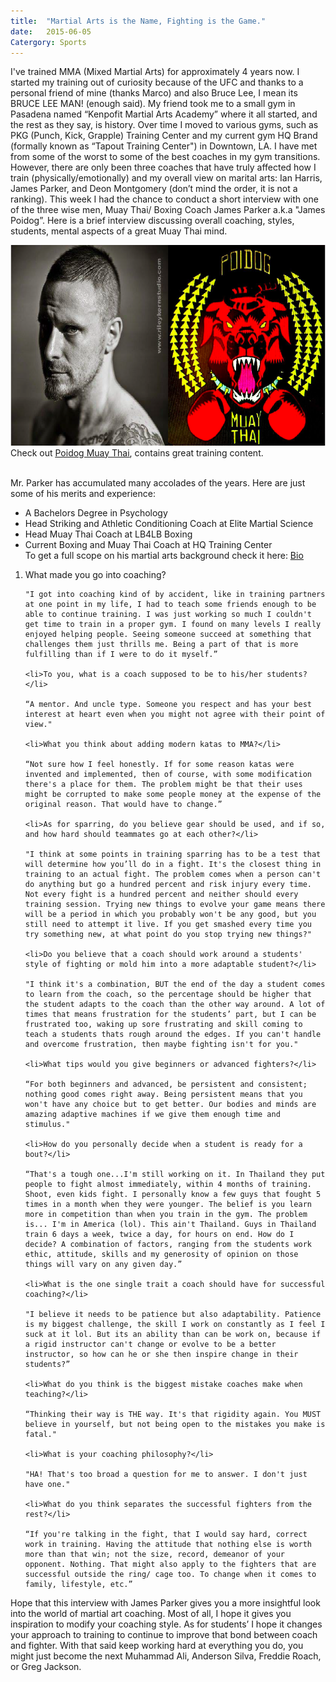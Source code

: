 ```yaml
---
title:  "Martial Arts is the Name, Fighting is the Game."
date:   2015-06-05
Catergory: Sports
---
```

I've trained MMA (Mixed Martial Arts) for approximately 4 years now. I started my training out of curiosity because of the UFC and thanks to a personal friend of mine (thanks Marco) and also Bruce Lee, I mean its  BRUCE LEE MAN! (enough said). My friend took me to a small gym in Pasadena named “Kenpofit Martial Arts Academy” where it all started, and the rest as they say, is history. Over time I moved to various gyms, such as PKG (Punch, Kick, Grapple) Training Center and my current gym HQ Brand (formally known as “Tapout Training Center") in Downtown, LA. I have met from some of the worst to some of the best coaches in my gym transitions. However, there are only been three coaches that have truly affected how I train (physically/emotionally) and my overall view on marital arts: Ian Harris, James Parker, and Deon Montgomery (don’t mind the order, it is not a ranking). This week I had the chance to conduct a short interview with one of the three wise men, Muay Thai/ Boxing Coach James Parker a.k.a "James Poidog”. Here is a brief interview discussing overall coaching, styles, students, mental aspects of a great Muay Thai mind.

<img src="/img/PoidogMT.png"/>
<figcaption>Check out <a href="https://www.facebook.com/poidog1?fref=ts"><u>Poidog Muay Thai</u></a>, contains great training content.</figcaption>
<br>

Mr. Parker has accumulated many accolades of the years. Here are just some of his merits and experience:
<ul>
	<li>A Bachelors Degree in Psychology</li>
	<li>Head Striking and Athletic Conditioning Coach at Elite Martial Science</li>
	<li>Head Muay Thai Coach at LB4LB Boxing</li>
	<li>Current Boxing and Muay Thai Coach at HQ Training Center</li>
		To get a full scope on his martial arts background check it here: <a href="http://www.tapoutla.com/trainer.html"><u>Bio</u></a>
</ul>

<ol>
	<li>What made you go into coaching?</li>

	"I got into coaching kind of by accident, like in training partners at one point in my life, I had to teach some friends enough to be able to continue training. I was just working so much I couldn't get time to train in a proper gym. I found on many levels I really enjoyed helping people. Seeing someone succeed at something that challenges them just thrills me. Being a part of that is more fulfilling than if I were to do it myself.”

	<li>To you, what is a coach supposed to be to his/her students?</li> 

	“A mentor. And uncle type. Someone you respect and has your best interest at heart even when you might not agree with their point of view."

	<li>What you think about adding modern katas to MMA?</li>

	“Not sure how I feel honestly. If for some reason katas were invented and implemented, then of course, with some modification there's a place for them. The problem might be that their uses might be corrupted to make some people money at the expense of the original reason. That would have to change.”

	<li>As for sparring, do you believe gear should be used, and if so, and how hard should teammates go at each other?</li> 

	"I think at some points in training sparring has to be a test that will determine how you’ll do in a fight. It's the closest thing in training to an actual fight. The problem comes when a person can't do anything but go a hundred percent and risk injury every time. Not every fight is a hundred percent and neither should every training session. Trying new things to evolve your game means there will be a period in which you probably won't be any good, but you still need to attempt it live. If you get smashed every time you try something new, at what point do you stop trying new things?"

	<li>Do you believe that a coach should work around a students' style of fighting or mold him into a more adaptable student?</li>

	"I think it's a combination, BUT the end of the day a student comes to learn from the coach, so the percentage should be higher that the student adapts to the coach than the other way around. A lot of times that means frustration for the students’ part, but I can be frustrated too, waking up sore frustrating and skill coming to teach a students thats rough around the edges. If you can't handle and overcome frustration, then maybe fighting isn't for you."

	<li>What tips would you give beginners or advanced fighters?</li>

	“For both beginners and advanced, be persistent and consistent; nothing good comes right away. Being persistent means that you won't have any choice but to get better. Our bodies and minds are amazing adaptive machines if we give them enough time and stimulus."

	<li>How do you personally decide when a student is ready for a bout?</li>

	“That's a tough one...I'm still working on it. In Thailand they put people to fight almost immediately, within 4 months of training. Shoot, even kids fight. I personally know a few guys that fought 5 times in a month when they were younger. The belief is you learn more in competition than when you train in the gym. The problem is... I'm in America (lol). This ain't Thailand. Guys in Thailand train 6 days a week, twice a day, for hours on end. How do I decide? A combination of factors, ranging from the students work ethic, attitude, skills and my generosity of opinion on those things will vary on any given day.”

	<li>What is the one single trait a coach should have for successful coaching?</li> 

	"I believe it needs to be patience but also adaptability. Patience is my biggest challenge, the skill I work on constantly as I feel I suck at it lol. But its an ability than can be work on, because if a rigid instructor can't change or evolve to be a better instructor, so how can he or she then inspire change in their students?”

	<li>What do you think is the biggest mistake coaches make when teaching?</li> 

	“Thinking their way is THE way. It's that rigidity again. You MUST believe in yourself, but not being open to the mistakes you make is fatal."

	<li>What is your coaching philosophy?</li> 

	"HA! That's too broad a question for me to answer. I don't just have one."

	<li>What do you think separates the successful fighters from the rest?</li> 

	“If you're talking in the fight, that I would say hard, correct work in training. Having the attitude that nothing else is worth more than that win; not the size, record, demeanor of your opponent. Nothing. That might also apply to the fighters that are successful outside the ring/ cage too. To change when it comes to family, lifestyle, etc.”
</ol>


Hope that this interview with James Parker gives you a more insightful look into the world of martial art coaching. Most of all, I hope it gives you inspiration to modify your coaching style. As for students’ I hope it changes your approach to training to continue to improve that bond between coach and fighter. With that said keep working hard at everything you do, you might just become the next Muhammad Ali, Anderson Silva, Freddie Roach, or Greg Jackson.